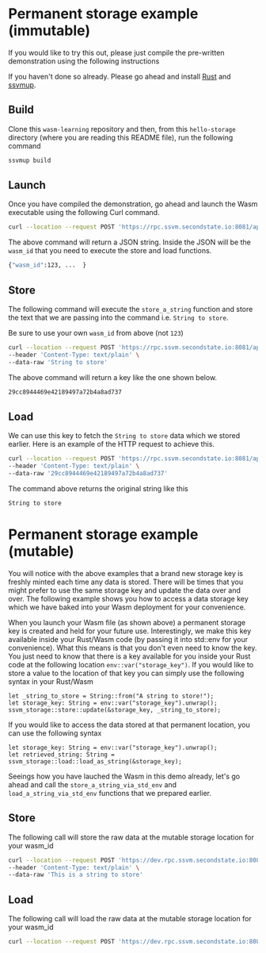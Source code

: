 # Permanent storage example (immutable)

If you would like to try this out, please just compile the pre-written demonstration using the following instructions

If you haven't done so already. Please go ahead and install [Rust](https://www.rust-lang.org/tools/install) and [ssvmup](https://www.secondstate.io/articles/ssvmup/).

## Build
Clone this `wasm-learning` repository and then, from this `hello-storage` directory (where you are reading this README file), run the following command

```bash
ssvmup build
```

## Launch
Once you have compiled the demonstration, go ahead and launch the Wasm executable using the following Curl command.

```bash
curl --location --request POST 'https://rpc.ssvm.secondstate.io:8081/api/executables' --header 'Content-Type: application/octet-stream' --header 'SSVM-Description: storage' --data-binary '@pkg/hello_storage_bg.wasm'
```

The above command will return a JSON string. Inside the JSON will be the `wasm_id` that you need to execute the store and load functions.

```bash
{"wasm_id":123, ...  }
```

## Store
The following command will execute the `store_a_string` function and store the text that we are passing into the command i.e. `String to store`.

Be sure to use your own `wasm_id` from above (not `123`)

```bash
curl --location --request POST 'https://rpc.ssvm.secondstate.io:8081/api/run/123/store_a_string' \
--header 'Content-Type: text/plain' \
--data-raw 'String to store'
```

The above command will return a key like the one shown below.
```bash
29cc8944469e42189497a72b4a8ad737
```
## Load
We can use this key to fetch the `String to store` data which we stored earlier. Here is an example of the HTTP request to achieve this.

```bash
curl --location --request POST 'https://rpc.ssvm.secondstate.io:8081/api/run/123/load_a_string' \
--header 'Content-Type: text/plain' \
--data-raw '29cc8944469e42189497a72b4a8ad737'
```

The command above returns the original string like this

```
String to store
```

# Permanent storage example (mutable)

You will notice with the above examples that a brand new storage key is freshly minted each time any data is stored. There will be times that you might prefer to use the same storage key and update the data over and over. The following example shows you how to access a data storage key which we have baked into your Wasm deployment for your convenience.

When you launch your Wasm file (as shown above) a permanent storage key is created and held for your future use. Interestingly, we make this key available inside your Rust/Wasm code (by passing it into std::env for your convenience). What this means is that you don't even need to know the key. You just need to know that there is a key available for you inside your Rust code at the following location `env::var("storage_key")`. If you would like to store a value to the location of that key you can simply use the following syntax in your Rust/Wasm
```
let _string_to_store = String::from("A string to store!");
let storage_key: String = env::var("storage_key").unwrap();
ssvm_storage::store::update(&storage_key, _string_to_store);
```
If you would like to access the data stored at that permanent location, you can use the following syntax
```
let storage_key: String = env::var("storage_key").unwrap();
let retrieved_string: String = ssvm_storage::load::load_as_string(&storage_key);
```
Seeings how you have lauched the Wasm in this demo already, let's go ahead and call the `store_a_string_via_std_env` and `load_a_string_via_std_env` functions that we prepared earlier.

## Store
The following call will store the raw data at the mutable storage location for your wasm_id
```bash
curl --location --request POST 'https://dev.rpc.ssvm.secondstate.io:8081/api/run/wasm_id/store_a_string_via_std_env' \
--header 'Content-Type: text/plain' \
--data-raw 'This is a string to store'
```

## Load
The following call will load the raw data at the mutable storage location for your wasm_id
```bash
curl --location --request POST 'https://dev.rpc.ssvm.secondstate.io:8081/api/run/wasm_id/load_a_string_via_std_env'
```



